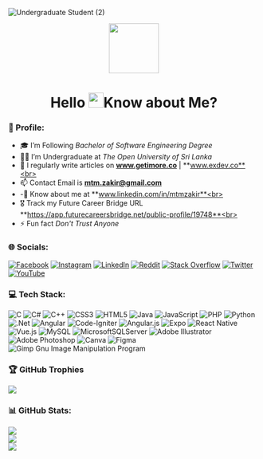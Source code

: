 
![Undergraduate Student (2)](https://user-images.githubusercontent.com/90142607/188231034-631be5fb-cb50-489a-a618-65d5974b5378.gif)
<div id="header" align="center">
  <img src="https://media.giphy.com/media/M9gbBd9nbDrOTu1Mqx/giphy.gif" width="100"/> <br>
  <img src="https://komarev.com/ghpvc/?username=mtmzakir&style=flat-square&color=blue" alt=""/>
</div>
<h1 align="center">Hello <img src="https://media.giphy.com/media/hvRJCLFzcasrR4ia7z/giphy.gif" width="30px"/>Know about Me?</h1>

### 💫 Profile:
- 🎓 I’m Following *Bachelor of Software Engineering Degree*<br>
- 👨‍💻 I’m Undergraduate at *The Open University of Sri Lanka*<br>
- 📝 I regularly write articles on **www.getimore.co** | **www.exdev.co**<br>
- 📫 Contact Email is **mtm.zakir@gmail.com**<br>
- -📄 Know about me at **www.linkedin.com/in/mtmzakir**<br>
- 🎖️ Track my Future Career Bridge URL **https://app.futurecareersbridge.net/public-profile/19748**<br>
- ⚡ Fun fact *Don't Trust Anyone*

### 🌐 Socials:
[![Facebook](https://img.shields.io/badge/Facebook-%231877F2.svg?logo=Facebook&logoColor=white)](https://facebook.com/mtm.zakir) [![Instagram](https://img.shields.io/badge/Instagram-%23E4405F.svg?logo=Instagram&logoColor=white)](https://instagram.com/i4m_zakir) [![LinkedIn](https://img.shields.io/badge/LinkedIn-%230077B5.svg?logo=linkedin&logoColor=white)](https://linkedin.com/in/mtmzakir) [![Reddit](https://img.shields.io/badge/Reddit-%23FF4500.svg?logo=Reddit&logoColor=white)](https://reddit.com/user/i4m_zakir) [![Stack Overflow](https://img.shields.io/badge/-Stackoverflow-FE7A16?logo=stack-overflow&logoColor=white)](https://stackoverflow.com/users/mtmzakir) [![Twitter](https://img.shields.io/badge/Twitter-%231DA1F2.svg?logo=Twitter&logoColor=white)](https://twitter.com/i4m_zakir) [![YouTube](https://img.shields.io/badge/YouTube-%23FF0000.svg?logo=YouTube&logoColor=white)](https://youtube.com/c/UCCwyrumvGx6L_6pP5Oc6pIw) 

### 💻 Tech Stack:
![C](https://img.shields.io/badge/c-%2300599C.svg?style=for-the-badge&logo=c&logoColor=white) ![C#](https://img.shields.io/badge/c%23-%23239120.svg?style=for-the-badge&logo=c-sharp&logoColor=white) ![C++](https://img.shields.io/badge/c++-%2300599C.svg?style=for-the-badge&logo=c%2B%2B&logoColor=white) ![CSS3](https://img.shields.io/badge/css3-%231572B6.svg?style=for-the-badge&logo=css3&logoColor=white) ![HTML5](https://img.shields.io/badge/html5-%23E34F26.svg?style=for-the-badge&logo=html5&logoColor=white) ![Java](https://img.shields.io/badge/java-%23ED8B00.svg?style=for-the-badge&logo=java&logoColor=white) ![JavaScript](https://img.shields.io/badge/javascript-%23323330.svg?style=for-the-badge&logo=javascript&logoColor=%23F7DF1E) ![PHP](https://img.shields.io/badge/php-%23777BB4.svg?style=for-the-badge&logo=php&logoColor=white) ![Python](https://img.shields.io/badge/python-3670A0?style=for-the-badge&logo=python&logoColor=ffdd54) ![.Net](https://img.shields.io/badge/.NET-5C2D91?style=for-the-badge&logo=.net&logoColor=white) ![Angular](https://img.shields.io/badge/angular-%23DD0031.svg?style=for-the-badge&logo=angular&logoColor=white) ![Code-Igniter](https://img.shields.io/badge/CodeIgniter-%23EF4223.svg?style=for-the-badge&logo=codeIgniter&logoColor=white) ![Angular.js](https://img.shields.io/badge/angular.js-%23E23237.svg?style=for-the-badge&logo=angularjs&logoColor=white) ![Expo](https://img.shields.io/badge/expo-1C1E24?style=for-the-badge&logo=expo&logoColor=#D04A37) ![React Native](https://img.shields.io/badge/react_native-%2320232a.svg?style=for-the-badge&logo=react&logoColor=%2361DAFB) ![Vue.js](https://img.shields.io/badge/vuejs-%2335495e.svg?style=for-the-badge&logo=vuedotjs&logoColor=%234FC08D) ![MySQL](https://img.shields.io/badge/mysql-%2300f.svg?style=for-the-badge&logo=mysql&logoColor=white) ![MicrosoftSQLServer](https://img.shields.io/badge/Microsoft%20SQL%20Sever-CC2927?style=for-the-badge&logo=microsoft%20sql%20server&logoColor=white) ![Adobe Illustrator](https://img.shields.io/badge/adobeillustrator-%23FF9A00.svg?style=for-the-badge&logo=adobeillustrator&logoColor=white) ![Adobe Photoshop](https://img.shields.io/badge/adobephotoshop-%2331A8FF.svg?style=for-the-badge&logo=adobephotoshop&logoColor=white) ![Canva](https://img.shields.io/badge/Canva-%2300C4CC.svg?style=for-the-badge&logo=Canva&logoColor=white) 	![Figma](https://img.shields.io/badge/figma-%23F24E1E.svg?style=for-the-badge&logo=figma&logoColor=white) ![Gimp Gnu Image Manipulation Program](https://img.shields.io/badge/Gimp-657D8B?style=for-the-badge&logo=gimp&logoColor=FFFFFF)

### 🏆 GitHub Trophies
![](https://github-profile-trophy.vercel.app/?username=mtmzakir&theme=onedark&no-frame=false&no-bg=true&margin-w=4)

### 📊 GitHub Stats:
![](https://github-readme-stats.vercel.app/api?username=mtmzakir&theme=onedark&hide_border=true&include_all_commits=true&count_private=true)<br/>
![](https://github-readme-streak-stats.herokuapp.com/?user=mtmzakir&theme=onedark&hide_border=true)<br/>
![](https://github-readme-stats.vercel.app/api/top-langs/?username=mtmzakir&theme=onedark&hide_border=true&include_all_commits=true&count_private=true&layout=compact)


